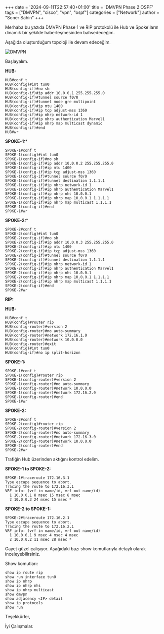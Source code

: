 +++
date = '2024-09-11T22:57:40+01:00'
title = 'DMVPN Phase 2 OSPF'
tags = ["DMVPN", "cisco", "vpn", "ospf"]
categories = ["Network"]
author = "Soner Sahin"
+++

Merhaba bu yazıda DMVPN Phase 1 ve RIP protokolü ile Hub ve Spoke'ların dinamik bir şekilde haberleşmesinden bahsedeceğim.

Aşağıda oluşturduğum topoloji ile devam edeceğim.

![DMVPN](/images/DMVPNPhase2OSPF/1.png)


Başlayalım.

**HUB:**
```
HUB#conf t 
HUB(config)#int tun0 
HUB(config-if)#no sh
HUB(config-if)#ip addr 10.0.0.1 255.255.255.0 
HUB(config-if)#tunnel source f0/0
HUB(config-if)#tunnel mode gre multipoint
HUB(config-if)#ip mtu 1400
HUB(config-if)#ip tcp adjust-mss 1360 
HUB(config-if)#ip nhrp network-id 1  
HUB(config-if)#ip nhrp authentication Marvel1   
HUB(config-if)#ip nhrp map multicast dynamic  
HUB(config-if)#end
HUB#wr
```

**SPOKE-1:***
```
SPOKE-1#conf t
SPOKE-1(config)#int tun0
SPOKE-1(config-if)#no sh
SPOKE-1(config-if)#ip addr 10.0.0.2 255.255.255.0
SPOKE-1(config-if)#ip mtu 1400
SPOKE-1(config-if)#ip tcp adjust-mss 1360
SPOKE-1(config-if)#tunnel source f0/0
SPOKE-1(config-if)#tunnel destination 1.1.1.1
SPOKE-1(config-if)#ip nhrp network-id 1
SPOKE-1(config-if)#ip nhrp authentication Marvel1
SPOKE-1(config-if)#ip nhrp nhs 10.0.0.1
SPOKE-1(config-if)#ip nhrp map 10.0.0.1 1.1.1.1
SPOKE-1(config-if)#ip nhrp map multicast 1.1.1.1
SPOKE-1(config-if)#end
SPOKE-1#wr
```

**SPOKE-2:***
```
SPOKE-2#conf t
SPOKE-2(config)#int tun0
SPOKE-2(config-if)#no sh
SPOKE-2(config-if)#ip addr 10.0.0.3 255.255.255.0
SPOKE-2(config-if)#ip mtu 1400
SPOKE-2(config-if)#ip tcp adjust-mss 1360
SPOKE-2(config-if)#tunnel source f0/0
SPOKE-2(config-if)#tunnel destination 1.1.1.1
SPOKE-2(config-if)#ip nhrp network-id 1
SPOKE-2(config-if)#ip nhrp authentication Marvel1
SPOKE-2(config-if)#ip nhrp nhs 10.0.0.1
SPOKE-2(config-if)#ip nhrp map 10.0.0.1 1.1.1.1
SPOKE-2(config-if)#ip nhrp map multicast 1.1.1.1
SPOKE-2(config-if)#end
SPOKE-2#wr
```


**RIP:**

**HUB:**
```
HUB#conf t
HUB(config)#router rip 
HUB(config-router)#version 2
HUB(config-router)#no auto-summary 
HUB(config-router)#network 172.16.1.0
HUB(config-router)#network 10.0.0.0
HUB(config-router)#exit
HUB(config)#int tun0
HUB(config-if)#no ip split-horizon 
```

**SPOKE-1:**
```
SPOKE-1#conf t
SPOKE-1(config)#router rip
SPOKE-1(config-router)#version 2
SPOKE-1(config-router)#no auto-summary 
SPOKE-1(config-router)#network 10.0.0.0
SPOKE-1(config-router)#network 172.16.2.0
SPOKE-1(config-router)#end
SPOKE-1#wr
```

**SPOKE-2:**
```
SPOKE-2#conf t
SPOKE-2(config)#router rip
SPOKE-2(config-router)#version 2
SPOKE-2(config-router)#no auto-summary 
SPOKE-2(config-router)#network 172.16.3.0
SPOKE-2(config-router)#network 10.0.0.0
SPOKE-2(config-router)#end
SPOKE-2#wr
```


Trafiğin Hub üzerinden aktığını kontrol edelim.

**SPOKE-1 to SPOKE-2:**
```
SPOKE-1#traceroute 172.16.3.1
Type escape sequence to abort.
Tracing the route to 172.16.3.1
VRF info: (vrf in name/id, vrf out name/id)
  1 10.0.0.1 8 msec 15 msec 8 msec
  2 10.0.0.3 24 msec 15 msec * 
```

**SPOKE-2 to SPOKE-1:**
```
SPOKE-2#traceroute 172.16.2.1
Type escape sequence to abort.
Tracing the route to 172.16.2.1
VRF info: (vrf in name/id, vrf out name/id)
  1 10.0.0.1 9 msec 4 msec 4 msec
  2 10.0.0.2 11 msec 28 msec * 
```


Gayet güzel çalışıyor. Aşağıdaki bazı show komutlarıyla detaylı olarak inceleyebilirsiniz.


Show komutları:
```
show ip route rip
show run interface tun0
show ip nhrp
show ip nhrp nhs
show ip nhrp multicast
show dmvpn
show adjacency <IP> detail
show ip protocols
show run
```




Teşekkürler,

İyi Çalışmalar.






